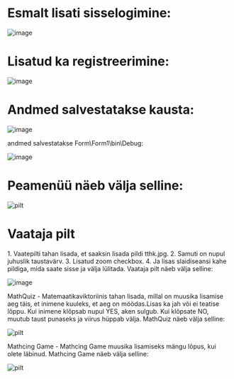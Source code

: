<h1>Esmalt lisati sisselogimine:</h1>

![image](https://user-images.githubusercontent.com/93324363/195169107-a5310bf0-8864-417c-9355-10230276c171.png)

<h1>Lisatud ka registreerimine:</h1>

![image](https://user-images.githubusercontent.com/93324363/195169361-f8393ab4-0fe5-4725-be53-dc1d608f97a5.png)

<h1>Andmed salvestatakse kausta:</h1>

![image](https://user-images.githubusercontent.com/93324363/195169825-83ef1737-98ff-4f9f-b848-c19e83a235c6.png)

andmed salvestatakse Form\Form1\bin\Debug:

![image](https://user-images.githubusercontent.com/93324363/195170210-76c002de-c642-4f6a-b79f-881d51d16245.png)

<h1>Peamenüü näeb välja selline:</h1>

![pilt](https://user-images.githubusercontent.com/93324363/194486845-06b13e89-28c6-4619-8fa1-4a5ab59c5735.png)

<h1>Vaataja pilt</h1>
1. Vaatepilti tahan lisada, et saaksin lisada pildi tthk.jpg. 
2. Samuti on nupul juhuslik taustavärv.
3. Lisatud zoom checkbox.
4. Ja lisas slaidiseansi kahe pildiga, mida saate sisse ja välja lülitada.
Vaataja pilt näeb välja selline:

![image](https://user-images.githubusercontent.com/93324363/195170687-70d584d7-fd21-4a9b-8deb-bbb1c76b559b.png)

MathQuiz - Matemaatikaviktoriinis tahan lisada, millal on muusika lisamise aeg täis, et inimene kuuleks, et aeg on möödas.Lisas ka jah või ei teatise lõppu. 
Kui inimene klõpsab nupul YES, aken sulgub. Kui klõpsate NO, muutub taust punaseks ja viirus hüppab välja.
MathQuiz näeb välja selline:

![pilt](https://user-images.githubusercontent.com/93324363/194487274-39d67e81-7502-4206-bccf-03beefb8a511.png)


Mathcing Game - Mathcing Game muusika lisamiseks mängu lõpus, kui olete läbinud.
Mathcing Game näeb välja selline:

![pilt](https://user-images.githubusercontent.com/93324363/194487385-571cf8ff-8ca0-4d2f-a8ce-b8628d9f3866.png)


